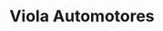 ---
title: "Viola Automotores"
url: /ciudad-autonoma-de-buenos-aires/viola-automotores/
shop: Autowerkstatt
---